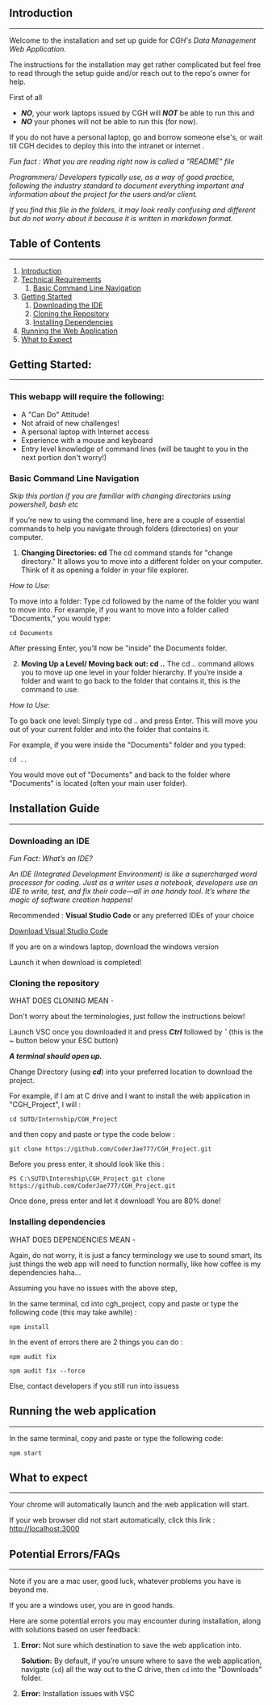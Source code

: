## Introduction

---

Welcome to the installation and set up guide for _CGH's Data Management Web Application._

The instructions for the installation may get rather complicated but feel free to read through the setup guide and/or reach out to the repo's owner for help.

First of all

- **_NO_**, your work laptops issued by CGH will **_NOT_** be able to run this and
- **_NO_** your phones will not be able to run this (for now).

If you do not have a personal laptop, go and borrow someone else's, or wait till CGH decides to deploy this into the intranet or internet .

_Fun fact : What you are reading right now is called a "README" file_

_Programmers/ Developers typically use, as a way of good practice, following the industry standard to document everything important and information about the project for the users and/or client._

_If you find this file in the folders, it may look really confusing and different but do not worry about it because it is written in markdown format._

## Table of Contents

---

1. [Introduction](#introduction)
2. [Technical Requirements](#requirements)
   1. [Basic Command Line Navigation](#basiccommandline)
3. [Getting Started](#gettingstarted)
   1. [Downloading the IDE](#downloadide)
   2. [Cloning the Repository](#clonefrontend)
   3. [Installing Dependencies](#installdep)
4. [Running the Web Application](#running)
5. [What to Expect](#outcome)

<a id="requirements"></a>

## Getting Started:

---

### This webapp will require the following:

- A "Can Do" Attitude!
- Not afraid of new challenges!
- A personal laptop with Internet access
- Experience with a mouse and keyboard
- Entry level knowledge of command lines (will be taught to you in the next portion don't worry!)

### Basic Command Line Navigation

_Skip this portion if you are familiar with changing directories using powershell, bash etc_

If you’re new to using the command line, here are a couple of essential commands to help you navigate through folders (directories) on your computer.

1. **Changing Directories: cd**
   The cd command stands for "change directory." It allows you to move into a different folder on your computer. Think of it as opening a folder in your file explorer.

_How to Use_:

To move into a folder:
Type cd followed by the name of the folder you want to move into. For example, if you want to move into a folder called "Documents," you would type:

```
cd Documents
```

After pressing Enter, you’ll now be "inside" the Documents folder.

2. **Moving Up a Level/ Moving back out: cd ..**
   The cd .. command allows you to move up one level in your folder hierarchy. If you’re inside a folder and want to go back to the folder that contains it, this is the command to use.

_How to Use_:

To go back one level:
Simply type cd .. and press Enter. This will move you out of your current folder and into the folder that contains it.

For example, if you were inside the "Documents" folder and you typed:

```
cd ..
```

You would move out of "Documents" and back to the folder where "Documents" is located (often your main user folder).

<a id="gettingstarted"></a>

## Installation Guide

---

### Downloading an IDE

_Fun Fact: What’s an IDE?_

_An IDE (Integrated Development Environment) is like a supercharged word processor for coding. Just as a writer uses a notebook, developers use an IDE to write, test, and fix their code—all in one handy tool. It’s where the magic of software creation happens!_

Recommended : **Visual Studio Code** or any preferred IDEs of your choice

[Download Visual Studio Code](https://code.visualstudio.com/download)

If you are on a windows laptop, download the windows version

Launch it when download is completed!
<a id="clonefrontend"></a>

### Cloning the repository

WHAT DOES CLONING MEAN -

Don't worry about the terminologies, just follow the instructions below!

Launch VSC once you downloaded it and press **_Ctrl_** followed by **_`_** (this is the ~ button below your ESC button)

**_A terminal should open up._**

Change Directory (using **_cd_**) into your preferred location to download the project.

For example, if I am at C drive and I want to install the web application in "CGH_Project", I will :

```
cd SUTD/Internship/CGH_Project
```

and then copy and paste or type the code below :

```shell
git clone https://github.com/CoderJae777/CGH_Project.git
```

Before you press enter, it should look like this :

```
PS C:\SUTD\Internship\CGH_Project git clone https://github.com/CoderJae777/CGH_Project.git
```

Once done, press enter and let it download! You are 80% done!
<a id="installdep"></a>

### Installing dependencies

WHAT DOES DEPENDENCIES MEAN -

Again, do not worry, it is just a fancy terminology we use to sound smart, its just things the web app will need to function normally, like how coffee is my dependencies haha...

Assuming you have no issues with the above step,

In the same terminal, cd into cgh_project, copy and paste or type the following code (this may take awhile) :

```shell
npm install
```

In the event of errors there are 2 things you can do :

```shell
npm audit fix
```

```shell
npm audit fix --force
```

Else, contact developers if you still run into issuess

<a id="running"></a>

## Running the web application

---

In the same terminal, copy and paste or type the following code:

```shell
npm start
```

<a id="outcome"></a>

## What to expect

---

Your chrome will automatically launch and the web application will start.

If your web browser did not start automatically, click this link :
[http://localhost:3000](http://localhost:3000)

## Potential Errors/FAQs

---

Note if you are a mac user, good luck, whatever problems you have is beyond me.

If you are a windows user, you are in good hands.

Here are some potential errors you may encounter during installation, along with solutions based on user feedback:

1. **Error:** Not sure which destination to save the web application into.

   **Solution:** By default, if you’re unsure where to save the web application, navigate (`cd`) all the way out to the C drive, then `cd` into the "Downloads" folder.

2. **Error:** Installation issues with VSC
